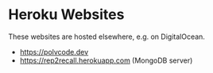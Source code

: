 # Heroku Websites

These websites are hosted elsewhere, e.g. on DigitalOcean.

- <https://polvcode.dev>
- <https://rep2recall.herokuapp.com> (MongoDB server)
